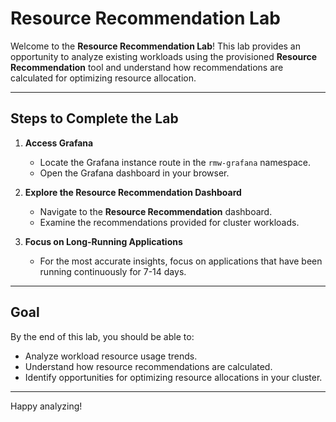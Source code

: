 # Resource Recommendation Lab

Welcome to the **Resource Recommendation Lab**! This lab provides an opportunity to analyze existing workloads using the provisioned **Resource Recommendation** tool and understand how recommendations are calculated for optimizing resource allocation.

---

## Steps to Complete the Lab

1. **Access Grafana**  
   - Locate the Grafana instance route in the `rmw-grafana` namespace.  
   - Open the Grafana dashboard in your browser.

2. **Explore the Resource Recommendation Dashboard**  
   - Navigate to the **Resource Recommendation** dashboard.  
   - Examine the recommendations provided for cluster workloads.

3. **Focus on Long-Running Applications**  
   - For the most accurate insights, focus on applications that have been running continuously for 7-14 days.

---

## Goal

By the end of this lab, you should be able to:  
- Analyze workload resource usage trends.  
- Understand how resource recommendations are calculated.  
- Identify opportunities for optimizing resource allocations in your cluster.

---

Happy analyzing!
